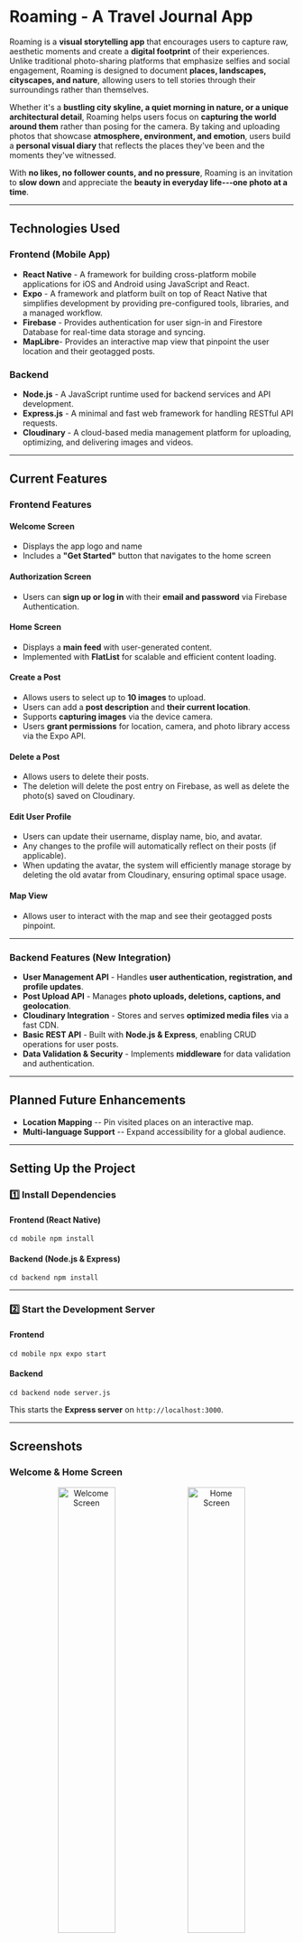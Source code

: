 **Roaming - A Travel Journal App**
==================================

Roaming is a **visual storytelling app** that encourages users to capture raw, aesthetic moments and create a **digital footprint** of their experiences. Unlike traditional photo-sharing platforms that emphasize selfies and social engagement, Roaming is designed to document **places, landscapes, cityscapes, and nature**, allowing users to tell stories through their surroundings rather than themselves.

Whether it's a **bustling city skyline, a quiet morning in nature, or a unique architectural detail**, Roaming helps users focus on **capturing the world around them** rather than posing for the camera. By taking and uploading photos that showcase **atmosphere, environment, and emotion**, users build a **personal visual diary** that reflects the places they've been and the moments they've witnessed.

With **no likes, no follower counts, and no pressure**, Roaming is an invitation to **slow down** and appreciate the **beauty in everyday life---one photo at a time**.

* * * * *

**Technologies Used**
---------------------

### **Frontend (Mobile App)**

-   **React Native** - A framework for building cross-platform mobile applications for iOS and Android using JavaScript and React.
-   **Expo** - A framework and platform built on top of React Native that simplifies development by providing pre-configured tools, libraries, and a managed workflow.
-   **Firebase** - Provides authentication for user sign-in and Firestore Database for real-time data storage and syncing.
-   **MapLibre**- Provides an interactive map view that pinpoint the user location and their geotagged posts.

### **Backend**

-   **Node.js** - A JavaScript runtime used for backend services and API development.
-   **Express.js** - A minimal and fast web framework for handling RESTful API requests.
-   **Cloudinary** - A cloud-based media management platform for uploading, optimizing, and delivering images and videos.

* * * * *

**Current Features**
--------------------

### **Frontend Features**

#### **Welcome Screen**

-   Displays the app logo and name
-   Includes a **"Get Started"** button that navigates to the home screen

#### **Authorization Screen**

-   Users can **sign up or log in** with their **email and password** via Firebase Authentication.

#### **Home Screen**

-   Displays a **main feed** with user-generated content.
-   Implemented with **FlatList** for scalable and efficient content loading.

#### **Create a Post**

-   Allows users to select up to **10 images** to upload.
-   Users can add a **post description** and **their current location**.
-   Supports **capturing images** via the device camera.
-   Users **grant permissions** for location, camera, and photo library access via the Expo API.

#### **Delete a Post**

-   Allows users to delete their posts.
-   The deletion will delete the post entry on Firebase, as well as delete the photo(s) saved on Cloudinary.

#### **Edit User Profile**

-   Users can update their username, display name, bio, and avatar.
-   Any changes to the profile will automatically reflect on their posts (if applicable).
-   When updating the avatar, the system will efficiently manage storage by deleting the old avatar from Cloudinary, ensuring optimal space usage.

#### **Map View**
-  Allows user to interact with the map and see their geotagged posts pinpoint.

* * * * *

### **Backend Features (New Integration)**

-   **User Management API** - Handles **user authentication, registration, and profile updates**.
-   **Post Upload API** - Manages **photo uploads, deletions, captions, and geolocation**.
-   **Cloudinary Integration** - Stores and serves **optimized media files** via a fast CDN.
-   **Basic REST API** - Built with **Node.js & Express**, enabling CRUD operations for user posts.
-   **Data Validation & Security** - Implements **middleware** for data validation and authentication.

* * * * *

**Planned Future Enhancements**
-------------------------------

-   **Location Mapping** -- Pin visited places on an interactive map.
-   **Multi-language Support** -- Expand accessibility for a global audience.

* * * * *

**Setting Up the Project**
--------------------------

### **1️⃣ Install Dependencies**

#### **Frontend (React Native)**

`cd mobile
npm install`

#### **Backend (Node.js & Express)**

`cd backend
npm install`

* * * * *

### **2️⃣ Start the Development Server**

#### **Frontend**

`cd mobile
npx expo start`

#### **Backend**

`cd backend
node server.js`

This starts the **Express server** on `http://localhost:3000`.

* * * * *

**Screenshots**
---------------

### Welcome & Home Screen
<div align="center"> <img src="/mobile/assets/images/screenshots/welcome-screen.png" alt="Welcome Screen" width="45%"/> <img src="/mobile/assets/images/screenshots/home-screen.png" alt="Home Screen" width="45%"/> </div>

### Profile & Edit Profile Screen
<div align="center"> <img src="/mobile/assets/images/screenshots/profile-screen.png" alt="Profile Screen" width="45%"/> <img src="/mobile/assets/images/screenshots/edit-profile-screen.png" alt="Edit Profile Screen" width="45%"/> </div>

### Create Post
<div align="center"> <img src="/mobile/assets/images/screenshots/create-screen.png" alt="Create Post Screen" width="45%"/> <img src="/mobile/assets/images/screenshots/search-screen.png" alt="Create Post Screen" width="45%"/> </div>

### Map View
<div align="center"> <img src="/mobile/assets/images/screenshots/map-screen.png" alt="Map Screen" width="45%"/> </div>


* * * * *

**API Endpoints** (Backend)
---------------------------

### **User Authentication**

| Method | Endpoint | Description |
| --- | --- | --- |
| POST | `/api/users/register` | Register a new user |
| GET | `/api/users/me` | Get user profile |

### **Post Management**

| Method | Endpoint | Description |
| --- | --- | --- |
| POST | `/api/posts` | Create a new post |
| GET | `/api/posts` | Retrieve all posts |
| GET | `/api/:userId/posts` | Retrieve all posts from a user |

* * * * *

**License**
-----------

This project is licensed under the **MIT License**.

* * * * *

**Contact**
-----------

📧 **Email**: vhn1@sfu.ca\
🌐 **Portfolio**: [Nam Nguyen's Porfolio](https://namneyugn21.github.io)
